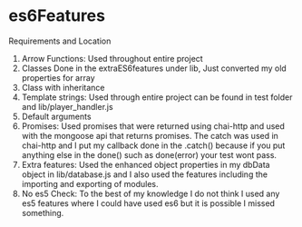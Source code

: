 # es6Features

Requirements and Location
1. Arrow Functions: Used throughout entire project
2. Classes Done in the extraES6features under lib, Just converted my old properties for array
3. Class with inheritance
4. Template strings: Used through entire project can be found in test folder and lib/player_handler.js
5. Default arguments
6. Promises: Used promises that were returned using chai-http and used with the mongoose api that returns promises. The catch was used in chai-http and I put my callback done in the .catch() because if you put anything else in the done() such as done(error) your test wont pass.
7. Extra features: Used the enhanced object properties in my dbData object in lib/database.js and I also used the features including the importing and exporting of modules.
8. No es5 Check: To the best of my knowledge I do not think I used any es5 features where I could have used es6 but it is possible I missed something.
